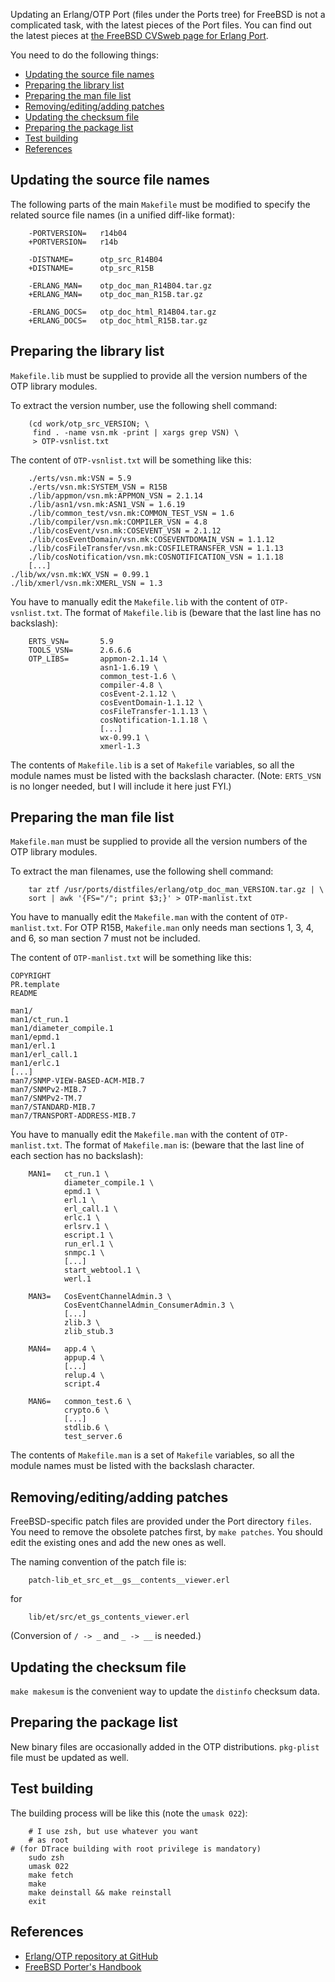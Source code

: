 Updating an Erlang/OTP Port (files under the Ports tree) 
for FreeBSD is not a complicated task,
with the latest pieces of the Port files.
You can find out the latest pieces at
[the FreeBSD CVSweb page for Erlang Port](http://www.freebsd.org/cgi/cvsweb.cgi/ports/lang/erlang/).

You need to do the following things:

* [Updating the source file names](#filenames)
* [Preparing the library list](#lib)
* [Preparing the man file list](#man)
* [Removing/editing/adding patches](#patches)
* [Updating the checksum file](#makesum)
* [Preparing the package list](#plist)
* [Test building](#build)
* [References](#ref)

## <a name="filenames"/>Updating the source file names

The following parts of the main `Makefile` must be modified
to specify the related source file names
(in a unified diff-like format):

        -PORTVERSION=   r14b04
        +PORTVERSION=   r14b
        
        -DISTNAME=      otp_src_R14B04
        +DISTNAME=      otp_src_R15B
        
        -ERLANG_MAN=    otp_doc_man_R14B04.tar.gz
        +ERLANG_MAN=    otp_doc_man_R15B.tar.gz
        
        -ERLANG_DOCS=   otp_doc_html_R14B04.tar.gz
        +ERLANG_DOCS=   otp_doc_html_R15B.tar.gz
        
## <a name="lib"/>Preparing the library list 

`Makefile.lib` must be supplied to provide
all the version numbers of the OTP library modules.

To extract the version number, use the following shell command:

        (cd work/otp_src_VERSION; \
         find . -name vsn.mk -print | xargs grep VSN) \
         > OTP-vsnlist.txt

The content of `OTP-vsnlist.txt` will be something like this:

        ./erts/vsn.mk:VSN = 5.9
        ./erts/vsn.mk:SYSTEM_VSN = R15B
        ./lib/appmon/vsn.mk:APPMON_VSN = 2.1.14
        ./lib/asn1/vsn.mk:ASN1_VSN = 1.6.19
        ./lib/common_test/vsn.mk:COMMON_TEST_VSN = 1.6
        ./lib/compiler/vsn.mk:COMPILER_VSN = 4.8
        ./lib/cosEvent/vsn.mk:COSEVENT_VSN = 2.1.12
        ./lib/cosEventDomain/vsn.mk:COSEVENTDOMAIN_VSN = 1.1.12
        ./lib/cosFileTransfer/vsn.mk:COSFILETRANSFER_VSN = 1.1.13
        ./lib/cosNotification/vsn.mk:COSNOTIFICATION_VSN = 1.1.18
        [...]
	./lib/wx/vsn.mk:WX_VSN = 0.99.1
	./lib/xmerl/vsn.mk:XMERL_VSN = 1.3

You have to manually edit the `Makefile.lib`
with the content of `OTP-vsnlist.txt`.
The format of `Makefile.lib` is
(beware that the last line has no backslash):

        ERTS_VSN=       5.9
        TOOLS_VSN=      2.6.6.6
        OTP_LIBS=       appmon-2.1.14 \
                        asn1-1.6.19 \
                        common_test-1.6 \
                        compiler-4.8 \
                        cosEvent-2.1.12 \
                        cosEventDomain-1.1.12 \
                        cosFileTransfer-1.1.13 \
                        cosNotification-1.1.18 \
                        [...]
                        wx-0.99.1 \
                        xmerl-1.3

The contents of `Makefile.lib` is a set of `Makefile` variables,
so all the module names must be listed with the backslash character.
(Note: `ERTS_VSN` is no longer needed, but I will include it
here just FYI.)

## <a name="man"/>Preparing the man file list

`Makefile.man` must be supplied to provide
all the version numbers of the OTP library modules.

To extract the man filenames, use the following shell command:

        tar ztf /usr/ports/distfiles/erlang/otp_doc_man_VERSION.tar.gz | \
	    sort | awk '{FS="/"; print $3;}' > OTP-manlist.txt

You have to manually edit the `Makefile.man`
with the content of `OTP-manlist.txt`.
For OTP R15B, `Makefile.man` only needs man sections 1, 3, 4, and 6,
so man section 7 must not be included.

The content of `OTP-manlist.txt` will be something like this:

	COPYRIGHT
	PR.template
	README

	man1/
	man1/ct_run.1
	man1/diameter_compile.1
	man1/epmd.1
	man1/erl.1
	man1/erl_call.1
	man1/erlc.1
	[...]
	man7/SNMP-VIEW-BASED-ACM-MIB.7
	man7/SNMPv2-MIB.7
	man7/SNMPv2-TM.7
	man7/STANDARD-MIB.7
	man7/TRANSPORT-ADDRESS-MIB.7

You have to manually edit the `Makefile.man`
with the content of `OTP-manlist.txt`.
The format of `Makefile.man` is:
(beware that the last line of each section has no backslash):

        MAN1=   ct_run.1 \
                diameter_compile.1 \
                epmd.1 \
                erl.1 \
                erl_call.1 \
                erlc.1 \
                erlsrv.1 \
                escript.1 \
                run_erl.1 \
                snmpc.1 \
                [...]
                start_webtool.1 \
                werl.1
        
        MAN3=   CosEventChannelAdmin.3 \
                CosEventChannelAdmin_ConsumerAdmin.3 \
                [...]
                zlib.3 \
                zlib_stub.3
        
        MAN4=   app.4 \
                appup.4 \
                [...]
                relup.4 \
                script.4
        
        MAN6=   common_test.6 \
                crypto.6 \
                [...]
                stdlib.6 \
                test_server.6

The contents of `Makefile.man` is a set of `Makefile` variables,
so all the module names must be listed with the backslash character.

## <a name="patches">Removing/editing/adding patches

FreeBSD-specific patch files are provided under the Port directory
`files`. You need to remove the obsolete patches first, by `make patches`.
You should edit the existing ones and add the new ones as well.

The naming convention of the patch file is:

        patch-lib_et_src_et__gs__contents__viewer.erl

for

        lib/et/src/et_gs_contents_viewer.erl

(Conversion of `/ -> _` and `_ -> __` is needed.)

## <a name="makesum"/>Updating the checksum file

`make makesum` is the convenient way to update the `distinfo` checksum data.

## <a name="plist"/>Preparing the package list

New binary files are occasionally added in the OTP distributions.
`pkg-plist` file must be updated as well.

## <a name="build">Test building

The building process will be like this
(note the `umask 022`):

        # I use zsh, but use whatever you want
        # as root
	# (for DTrace building with root privilege is mandatory)
        sudo zsh
        umask 022
        make fetch
        make
        make deinstall && make reinstall
        exit

## <a name="ref"/>References

* [Erlang/OTP repository at GitHub](https://github.com/erlang/otp/)
* [FreeBSD Porter's Handbook](http://www.freebsd.org/doc/en/books/porters-handbook/)

